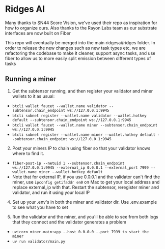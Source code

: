 # Ridges AI

Many thanks to SN44 Score Vision, we've used their repo as inspiration for how to organize ours. Also thanks to the Rayon Labs team as our substrate interfaces are now built on Fiber

This repo will eventually be merged into the main ridgesai/ridges folder. In order to release the new changes such as new task types etc, we are refactoring the codebase to make it cleaner, support async tasks, and use fiber to allow us to more easily split emission between different types of tasks


## Running a miner 

1. Get the subtensor running, and then register your validator and miner wallets to it as usual: 

- `btcli wallet faucet --wallet.name validator --subtensor.chain_endpoint ws://127.0.0.1:9945`
- `btcli subnet register --wallet.name validator --wallet.hotkey default --subtensor.chain_endpoint ws://127.0.0.1:9945`
- `btcli wallet faucet --wallet.name miner --subtensor.chain_endpoint ws://127.0.0.1:9945`
- `btcli subnet register --wallet.name miner --wallet.hotkey default --subtensor.chain_endpoint ws://127.0.0.1:9945`



2. Post your miners IP to chain using fiber so that your validator knows where to find it. 

- `fiber-post-ip --netuid 1 --subtensor.chain_endpoint ws://127.0.0.1:9945 --external_ip 0.0.0.1 --external_port 7999 --wallet.name miner --wallet.hotkey default`
- Note that for external IP, if you use 0.0.0.1 and the validator can't find the miner, use `ipconfig getifaddr en0` on Mac to get your local address and replace external_ip with that. Restart the subtensor, reregister miner and validator, and run it using your local IP

4. Set up your .env's in both the miner and validator dir. Use .env.example to see what you have to set

5. Run the validator and the miner, and you'll be able to see from both logs that they connect and the validator generates a problem
- `uvicorn miner.main:app --host 0.0.0.0 --port 7999 to start the miner`
- `uv run validator/main.py`

